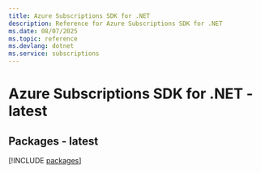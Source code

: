 ```yaml
---
title: Azure Subscriptions SDK for .NET
description: Reference for Azure Subscriptions SDK for .NET
ms.date: 08/07/2025
ms.topic: reference
ms.devlang: dotnet
ms.service: subscriptions
---
```

# Azure Subscriptions SDK for .NET - latest
## Packages - latest
[!INCLUDE [packages](subscriptions-index.md)]